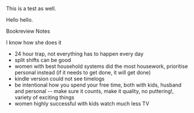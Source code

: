 This is a test as well.

Hello hello. 

Bookreview Notes

I know how she does it 
- 24 hour trap, not everything has to happen every day
- split shifts can be good
- women with best household systems did the most housework, 
prioritise personal instead (if it needs to get done, it will get done)
- kindle version could not see timelogs
- be intentional how you spend your free time, both with kids, husband and personal
-- make sure it counts, make it quality, no puttering!, variety of exciting things
- women highly successful with kids watch much less TV
